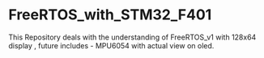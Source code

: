 # FreeRTOS_with_STM32_F401
This Repository deals with the understanding of FreeRTOS_v1 with 128x64 display , future includes - MPU6054 with actual view on oled.
